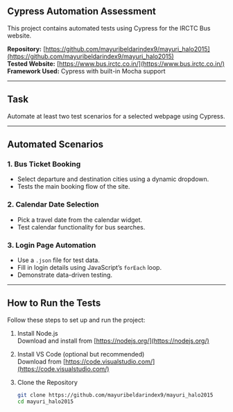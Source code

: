  ## Cypress Automation Assessment

This project contains automated tests using Cypress for the IRCTC Bus website.

**Repository:** [https://github.com/mayuribeldarindex9/mayuri_halo2015](https://github.com/mayuribeldarindex9/mayuri_halo2015)  
**Tested Website:** [https://www.bus.irctc.co.in/](https://www.bus.irctc.co.in/)  
**Framework Used:** Cypress with built-in Mocha support

---

## Task

Automate at least two test scenarios for a selected webpage using Cypress.

---

## Automated Scenarios

### 1. Bus Ticket Booking
- Select departure and destination cities using a dynamic dropdown.
- Tests the main booking flow of the site.

### 2. Calendar Date Selection
- Pick a travel date from the calendar widget.
- Test calendar functionality for bus searches.

### 3. Login Page Automation
- Use a `.json` file for test data.
- Fill in login details using JavaScript’s `forEach` loop.
- Demonstrate data-driven testing.

---

## How to Run the Tests

Follow these steps to set up and run the project:

1. Install Node.js  
   Download and install from [https://nodejs.org/](https://nodejs.org/)

2. Install VS Code (optional but recommended)  
   Download from [https://code.visualstudio.com/](https://code.visualstudio.com/)

3. Clone the Repository  
   ```bash
   git clone https://github.com/mayuribeldarindex9/mayuri_halo2015
   cd mayuri_halo2015

